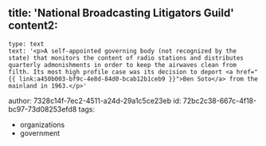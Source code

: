 title: 'National Broadcasting Litigators Guild'
content2:
  -
    type: text
    text: '<p>A self-appointed governing body (not recognized by the state) that monitors the content of radio stations and distributes quarterly admonishments in order to keep the airwaves clean from filth. Its most high profile case was its decision to deport <a href="{{ link:a450b003-bf9c-4e8d-84d0-bcab12b1ceb9 }}">Ben Soto</a> from the mainland in 1963.</p>'
author: 7328c14f-7ec2-4511-a24d-29a1c5ce23eb
id: 72bc2c38-667c-4f18-bc97-73d08253efd8
tags:
  - organizations
  - government
